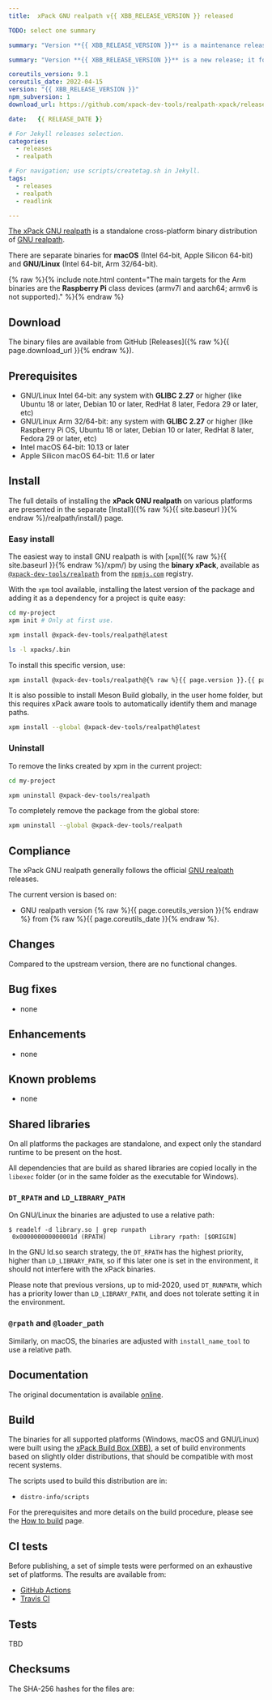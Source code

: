 ```yaml
---
title:  xPack GNU realpath v{{ XBB_RELEASE_VERSION }} released

TODO: select one summary

summary: "Version **{{ XBB_RELEASE_VERSION }}** is a maintenance release; it fixes <...>."

summary: "Version **{{ XBB_RELEASE_VERSION }}** is a new release; it follows the upstream release."

coreutils_version: 9.1
coreutils_date: 2022-04-15
version: "{{ XBB_RELEASE_VERSION }}"
npm_subversion: 1
download_url: https://github.com/xpack-dev-tools/realpath-xpack/releases/tag/v{{ XBB_RELEASE_VERSION }}/

date:   {{ RELEASE_DATE }}

# For Jekyll releases selection.
categories:
  - releases
  - realpath

# For navigation; use scripts/createtag.sh in Jekyll.
tags:
  - releases
  - realpath
  - readlink

---
```


[The xPack GNU realpath](https://xpack.github.io/realpath/)
is a standalone cross-platform binary distribution of
[GNU realpath](http://realpath.org).

There are separate binaries for
**macOS** (Intel 64-bit, Apple Silicon 64-bit)
and **GNU/Linux** (Intel 64-bit, Arm 32/64-bit).

{% raw %}{% include note.html content="The main targets for the Arm binaries
are the **Raspberry Pi** class devices (armv7l and aarch64;
armv6 is not supported)." %}{% endraw %}

## Download

The binary files are available from GitHub [Releases]({% raw %}{{ page.download_url }}{% endraw %}).

## Prerequisites

- GNU/Linux Intel 64-bit: any system with **GLIBC 2.27** or higher
  (like Ubuntu 18 or later, Debian 10 or later, RedHat 8 later,
  Fedora 29 or later, etc)
- GNU/Linux Arm 32/64-bit: any system with **GLIBC 2.27** or higher
  (like Raspberry Pi OS, Ubuntu 18 or later, Debian 10 or later, RedHat 8 later,
  Fedora 29 or later, etc)
- Intel macOS 64-bit: 10.13 or later
- Apple Silicon macOS 64-bit: 11.6 or later

## Install

The full details of installing the **xPack GNU realpath** on various platforms
are presented in the separate
[Install]({% raw %}{{ site.baseurl }}{% endraw %}/realpath/install/) page.

### Easy install

The easiest way to install GNU realpath is with
[`xpm`]({% raw %}{{ site.baseurl }}{% endraw %}/xpm/)
by using the **binary xPack**, available as
[`@xpack-dev-tools/realpath`](https://www.npmjs.com/package/@xpack-dev-tools/realpath)
from the [`npmjs.com`](https://www.npmjs.com) registry.

With the `xpm` tool available, installing
the latest version of the package and adding it as
a dependency for a project is quite easy:

```sh
cd my-project
xpm init # Only at first use.

xpm install @xpack-dev-tools/realpath@latest

ls -l xpacks/.bin
```

To install this specific version, use:

```sh
xpm install @xpack-dev-tools/realpath@{% raw %}{{ page.version }}.{{ page.npm_subversion }}{% endraw %}
```

It is also possible to install Meson Build globally, in the user home folder,
but this requires xPack aware tools to automatically identify them and
manage paths.

```sh
xpm install --global @xpack-dev-tools/realpath@latest
```

### Uninstall

To remove the links created by xpm in the current project:

```sh
cd my-project

xpm uninstall @xpack-dev-tools/realpath
```

To completely remove the package from the global store:

```sh
xpm uninstall --global @xpack-dev-tools/realpath
```

## Compliance

The xPack GNU realpath generally follows the official
[GNU realpath](http://realpath.org) releases.

The current version is based on:

- GNU realpath version {% raw %}{{ page.coreutils_version }}{% endraw %}
from {% raw %}{{ page.coreutils_date }}{% endraw %}.

## Changes

Compared to the upstream version, there are no functional changes.

## Bug fixes

- none

## Enhancements

- none

## Known problems

- none

## Shared libraries

On all platforms the packages are standalone, and expect only the standard
runtime to be present on the host.

All dependencies that are build as shared libraries are copied locally
in the `libexec` folder (or in the same folder as the executable for Windows).

### `DT_RPATH` and `LD_LIBRARY_PATH`

On GNU/Linux the binaries are adjusted to use a relative path:

```console
$ readelf -d library.so | grep runpath
 0x000000000000001d (RPATH)            Library rpath: [$ORIGIN]
```

In the GNU ld.so search strategy, the `DT_RPATH` has
the highest priority, higher than `LD_LIBRARY_PATH`, so if this later one
is set in the environment, it should not interfere with the xPack binaries.

Please note that previous versions, up to mid-2020, used `DT_RUNPATH`, which
has a priority lower than `LD_LIBRARY_PATH`, and does not tolerate setting
it in the environment.

### `@rpath` and `@loader_path`

Similarly, on macOS, the binaries are adjusted with `install_name_tool` to use a
relative path.

## Documentation

The original documentation is available
[online](https://realpath.org/manual.html).

## Build

The binaries for all supported platforms
(Windows, macOS and GNU/Linux) were built using the
[xPack Build Box (XBB)](https://xpack.github.io/xbb/), a set
of build environments based on slightly older distributions, that should be
compatible with most recent systems.

The scripts used to build this distribution are in:

- `distro-info/scripts`

For the prerequisites and more details on the build procedure, please see the
[How to build](https://github.com/xpack-dev-tools/realpath-xpack/blob/xpack/README-BUILD.md) page.

## CI tests

Before publishing, a set of simple tests were performed on an exhaustive
set of platforms. The results are available from:

- [GitHub Actions](https://github.com/xpack-dev-tools/realpath-xpack/actions/)
- [Travis CI](https://app.travis-ci.com/github/xpack-dev-tools/realpath-xpack/builds/)

## Tests

TBD

## Checksums

The SHA-256 hashes for the files are:
